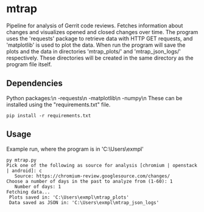 # mtrap
Pipeline for analysis of Gerrit code reviews. Fetches information about changes and visualizes opened and closed changes over time.
The program uses the 'requests' package to retrieve data with HTTP GET requests, and 'matplotlib' is used to plot the data.
When run the program will save the plots and the data in directories 'mtrap_plots/' and 'mtrap_json_logs/' respectively. These directories will be created in the same directory as the program file itself.

## Dependencies
Python packages:\n
   -requests\n
   -matplotlib\n
   -numpy\n
These can be installed using the "requirements.txt" file.
```
pip install -r requirements.txt
```

## Usage
Example run, where the program is in 'C:\Users\exmpl\'
```
py mtrap.py
Pick one of the following as source for analysis [chromium | openstack | android]: c
   Source: https://chromium-review.googlesource.com/changes/
Choose a number of days in the past to analyze from (1-60): 1
   Number of days: 1
Fetching data...
 Plots saved in: 'C:\Users\exmpl\mtrap_plots'
 Data saved as JSON in: 'C:\Users\exmpl\mtrap_json_logs'
```
